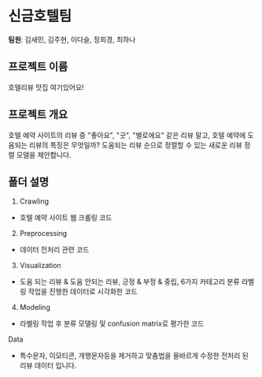 # 신금호텔팀
<b>팀원</b>: 김새민, 김주현, 이다슬, 정희경, 최하나

## 프로젝트 이름  
호텔리뷰 맛집 여기있어요!

## 프로젝트 개요
호텔 예약 사이트의 리뷰 중 "좋아요", "굿", "별로에요" 같은 리뷰 말고, 호텔 예약에 도움되는 리뷰의 특징은 무엇일까? 
도움되는 리뷰 순으로 정렬할 수 있는 새로운 리뷰 정렬 모델을 제안합니다.

## 폴더 설명
1. Crawling
- 호텔 예약 사이트 웹 크롤링 코드

2. Preprocessing
- 데이터 전처리 관련 코드

3. Visualization
- 도움 되는 리뷰 & 도움 안되는 리뷰, 긍정 & 부정 & 중립, 6가지 카테고리 분류 라벨링 작업을 진행한 데이터로 시각화한 코드

4. Modeling
- 라벨링 작업 후 분류 모델링 및 confusion matrix로 평가한 코드 

Data
- 특수문자, 이모티콘, 개행문자등을 제거하고 맞춤법을 올바르게 수정한 전처리 된 리뷰 데이터 입니다.
